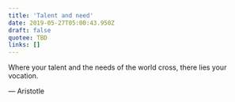 ```yaml
---
title: 'Talent and need'
date: 2019-05-27T05:00:43.950Z
draft: false
quotee: TBD
links: []
---
```


Where your talent and the needs of the world cross, there lies your vocation.

— Aristotle